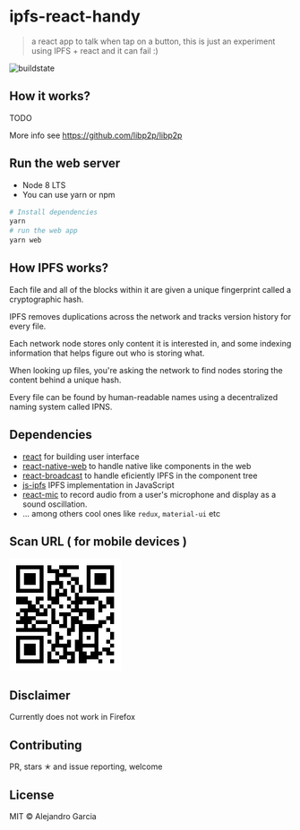 # ipfs-react-handy

> a react app to talk when tap on a button, this is just an experiment using IPFS + react and it can fail :)

![buildstate](https://travis-ci.org/agrcrobles/push-to-talk.svg?branch=master)

## How it works?

TODO

More info see https://github.com/libp2p/libp2p

## Run the web server

* Node 8 LTS
* You can use yarn or npm

```bash
# Install dependencies
yarn
# run the web app
yarn web
```

## How IPFS works?

Each file and all of the blocks within it are given a unique fingerprint called a cryptographic hash.

IPFS removes duplications across the network and tracks version history for every file.

Each network node stores only content it is interested in, and some indexing information that helps figure out who is storing what.

When looking up files, you're asking the network to find nodes storing the content behind a unique hash.

Every file can be found by human-readable names using a decentralized naming system called IPNS.

## Dependencies

* [react](https://reactjs.org/) for building user interface
* [react-native-web](https://github.com/necolas/react-native-web) to handle native like components in the web
* [react-broadcast](https://github.com/ReactTraining/react-broadcast) to handle eficiently IPFS in the component tree
* [js-ipfs](https://github.com/ipfs/js-ipfs) IPFS implementation in JavaScript
* [react-mic](https://github.com/hackingbeauty/react-mic) to record audio from a user's microphone and display as a sound oscillation.
* ... among others cool ones like `redux`, `material-ui` etc

## Scan URL ( for mobile devices )

![buildstate](https://github.com/agrcrobles/ipfs-react-handy/blob/master/assets/qr.png?raw=true
)

## Disclaimer

Currently does not work in Firefox 

## Contributing
PR, stars ✭ and issue reporting, welcome

## License

MIT © Alejandro Garcia
